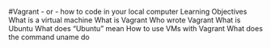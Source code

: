 #Vagrant - or - how to code in your local computer
Learning Objectives
What is a virtual machine
What is Vagrant
Who wrote Vagrant
What is Ubuntu
What does “Ubuntu” mean
How to use VMs with Vagrant
What does the command uname do

